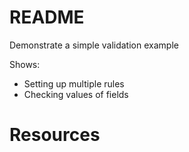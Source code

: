 # README
Demonstrate a simple validation example

Shows:
* Setting up multiple rules
* Checking values of fields

# Resources  

